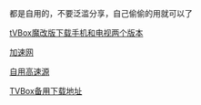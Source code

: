 都是自用的，不要泛滥分享，自己偷偷的用就可以了

<a href="https://pan.quark.cn/s/bd6555aeebf9">tVBox魔改版下载手机和电视两个版本</a>

<a href="https://ghproxy.com/">加速网</a>

<a href="https://ghproxy.com/https://raw.githubusercontent.com/mullvip/TVBox/main/tvbox.json">自用高速源</a>

<a href="https://wwgt.lanzoum.com/b02w6tsoh">TVBox备用下载地址</a>
